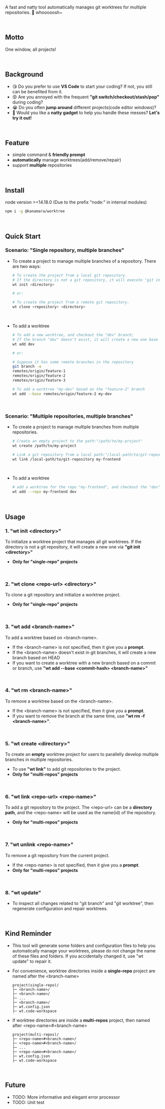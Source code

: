 A fast and natty tool automatically manages git worktrees for multiple repositories. 🚀 whooooosh~

<br/>

## Motto

One window, all projects!

<br/>

## Background

- 😘 Do you prefer to use **VS Code** to start your coding? If not, you still can be benefited from it.
- 😡 Are you annoyed with the frequent **"git switch/checkout/stash/pop"** during coding?
- 😭 Do you often **jump around** different projects(code editor windows)?
- 🤪 Would you like a **natty gadget** to help you handle these messes? **Let's try it out!**

<br/>

## Feature

- simple command & **friendly prompt**
- **automatically** manage worktrees(add/remove/repair)
- support **multiple** repositories

<br/>

## Install
node version >=14.18.0 (Due to the prefix "node:" in internal modules)
```sh
npm i -g @kanamara/worktree
```



<br/>

## Quick Start

### Scenario: **"Single repository, multiple branches"**

- To create a project to manage multiple branches of a repository. There are two ways:

  ```bash
  # To create the project from a local git repository.
  # If the directory is not a git repository, it will execute "git init <directory>"
  wt init <directory>

  # or:

  # To create the project from a remote git repository.
  wt clone <repository> <directory>
  ```

<br/>

- To add a worktree

  ```bash
  # To add a new worktree, and checkout the "dev" branch;
  # If the branch "dev" doesn't exist, it will create a new one base on HEAD(current commit).
  wt add dev

  # or:

  # Suppose it has some remote branches in the repository
  git branch -a
  remotes/origin/feature-1
  remotes/origin/feature-2
  remotes/origin/feature-3

  # To add a worktree "my-dev" based on the "feature-2" branch
  wt add --base remotes/origin/feature-2 my-dev
  ```

  <br/>

### Scenario: **"Multiple repositories, multiple branches"**

- To create a project to manage multiple branches from multiple repositories.

  ```bash
  # Create an empty project to the path:"/path/to/my-project"
  wt create /path/to/my-project

  # Link a git repository from a local path:"/local-path/to/git-repository", and name after "my-frontend"
  wt link /local-path/to/git-repository my-frontend
  ```

<br/>

- To add a worktree
  ```bash
  # add a worktree for the repo "my-frontend", and checkout the "dev" branch.
  wt add --repo my-frontend dev
  ```

<br/>

## Usage

### 1. "wt init \<directory\>"

To initialize a worktree project that manages all git worktrees. If the directory is not a git repository, it will create a new one via **"git init \<directory\>"**

- **Only for "single-repo" projects**

<br/>

### 2. "wt clone \<repo-url\> \<directory\>"

To clone a git repository and initialize a worktree project.

- **Only for "single-repo" projects**

<br/>

### 3. "wt add \<branch-name\>"

To add a worktree based on \<branch-name\>.

- If the \<branch-name\> is not specified, then it give you a **prompt**.
- If the \<branch-name\> doesn't exist in git branches, it will create a new branch based on HEAD
- If you want to create a worktree with a new branch based on a commit or branch, use **"wt add --base \<commit-hash\> \<branch-name\>"**

<br/>

### 4. "wt rm \<branch-name\>"

To remove a worktree based on the \<branch-name\>.

- If the \<branch-name\> is not specified, then it give you a **prompt**.
- If you want to remove the branch at the same time, use **"wt rm -f \<branch-name\>"**.

<br/>

### 5. "wt create \<directory\>"

To create an **empty** worktree project for users to parallelly develop multiple branches in multiple repositories.

- To use **"wt link"** to add git repositories to the project.
- **Only for "multi-repos" projects**

<br/>

### 6. "wt link \<repo-url\> \<repo-name\>"

To add a git repository to the project. The \<repo-url\> can be a **directory path**, and the \<repo-name\> will be used as the name(id) of the repository.

- **Only for "multi-repos" projects**

<br/>

### 7. "wt unlink \<repo-name\>"

To remove a git repository from the current project.

- If the \<repo-name\> is not specified, then it give you a **prompt**.
- **Only for "multi-repos" projects**

<br/>

### 8. "wt update"

- To inspect all changes related to "git branch" and "git worktree", then regenerate configuration and repair worktrees.

<br/>

## Kind Reminder

- This tool will generate some folders and configuration files to help you automatically manage your worktrees, please do not change the name of these files and folders. If you accidentally changed it, use "wt update" to repair it.

- For convenience, worktree directories inside a **single-repo** project are named after the \<branch-name\>

  ```text
  project(single-repo)/
  ├─ <branch-name>/
  ├─ <branch-name>/
  ├─ ...
  ├─ <branch-name>/
  ├─ wt.config.json
  ├─ wt.code-workspace
  ```

- If worktree directories are inside a **multi-repos** project, then named after \<repo-name\>#\<branch-name\>
  ```text
  project(multi-repos)/
  ├─ <repo-name>#<branch-name>/
  ├─ <repo-name>#<branch-name>/
  ├─ ...
  ├─ <repo-name>#<branch-name>/
  ├─ wt.config.json
  ├─ wt.code-workspace
  ```

<br/>

## Future

- TODO: More informative and elegant error processor
- TODO: Unit test

<br/>

